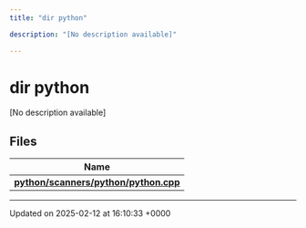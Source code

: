 ```yaml
---
title: "dir python"

description: "[No description available]"

---
```


# dir python

[No description available]

## Files

| Name           |
| -------------- |
| **[python/scanners/python/python.cpp](/documentation/code/files/scanners_2python_2python_8cpp/#file-python-scanners-python-python-cpp)**  |






-------------------------------

Updated on 2025-02-12 at 16:10:33 +0000
